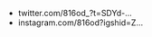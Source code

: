 - twitter.com/816od_?t=SDYd-…
- instagram.com/816od?igshid=Z…
  

<!---
816od/816od is a ✨ special ✨ repository because its `README.md` (this file) appears on your GitHub profile.
You can click the Preview link to take a look at your changes.
--->
